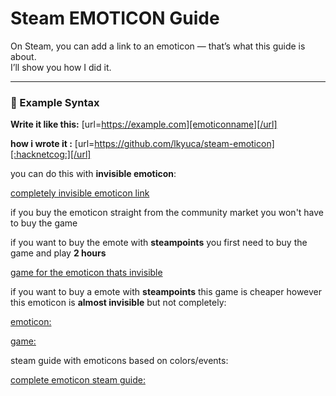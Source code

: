 # Steam EMOTICON Guide

On Steam, you can add a link to an emoticon — that’s what this guide is about.  
I’ll show you how I did it.

---

### 🔗 Example Syntax

**Write it like this:**       [url=https://example.com][emoticonname][/url]

**how i wrote it    :** [url=https://github.com/lkyuca/steam-emoticon][:hacknetcog:][/url]


you can do this with **invisible emoticon**:

[completely invisible emoticon link](https://steamcommunity.com/market/listings/753/515040-%3ARareDeplorable%3A )


if you buy the emoticon straight from the community market you won't have to buy the game 



if you want to buy the emote with **steampoints** you first need to buy the game and play **2 hours**


[game for the emoticon thats invisible](https://store.steampowered.com/app/515040/Make_America_Great_Again_The_Trump_Presidency/ )

if you want to buy a emote with **steampoints** this game is cheaper however this emoticon is **almost invisible** but not completely:


[emoticon:](https://steamcommunity.com/market/listings/753/534560-%3AYemot%3A  )


[game:](https://store.steampowered.com/app/534560/Ramify/ )


steam guide with emoticons based on colors/events:

[complete emoticon steam guide:](https://steamcommunity.com/sharedfiles/filedetails/?id=1885366850 )

